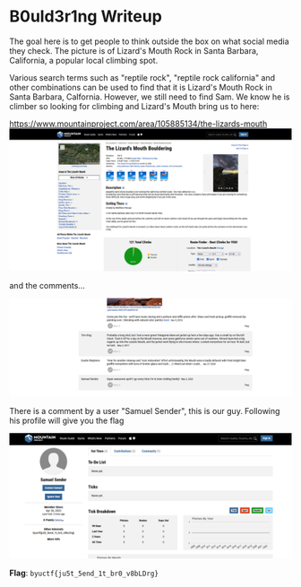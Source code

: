 # B0uld3r1ng Writeup
The goal here is to get people to think outside the box on what social media they check. The picture is of Lizard's Mouth Rock in Santa Barbara, California, a popular local climbing spot.

Various search terms such as "reptile rock", "reptile rock california" and other combinations can be used to find that it is Lizard's Mouth Rock in Santa Barbara, Calfornia. However, we still need to find Sam. We know he is climber so looking for climbing and Lizard's Mouth bring us to here:

https://www.mountainproject.com/area/105885134/the-lizards-mouth
![](mp.png)

and the comments...

![](comments.PNG)

There is a comment by a user "Samuel Sender", this is our guy. Following his profile will give you the flag

![](sammysender.PNG)

**Flag**: `byuctf{ju5t_5end_1t_br0_v8bLDrg}`
